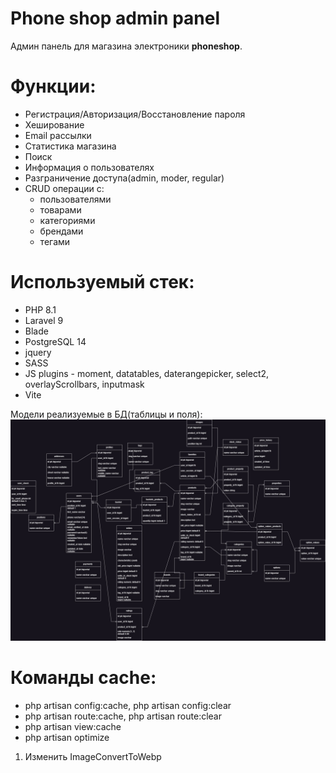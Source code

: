# Phone shop admin panel

Админ панель для магазина электроники **phoneshop**.

Функции:
=
+ Регистрация/Авторизация/Восстановление пароля
+ Хеширование
+ Email рассылки
+ Статистика магазина
+ Поиск
+ Информация о пользователях
+ Разграничение доступа(admin, moder, regular)
+ CRUD операции c:
  + пользователями
  + товарами
  + категориями
  + брендами
  + тегами

Используемый стек:
=
+ PHP 8.1
+ Laravel 9
+ Blade
+ PostgreSQL 14
+ jquery
+ SASS
+ JS plugins - moment, datatables, daterangepicker, select2, overlayScrollbars, inputmask
+ Vite

Модели реализуемые в БД(таблицы и поля):
![](phoneroomdb.jpg)

Команды cache:
=
  - php artisan config:cache, php artisan config:clear
  - php artisan route:cache, php artisan route:clear
  - php artisan view:cache
  - php artisan optimize

1. Изменить ImageConvertToWebp